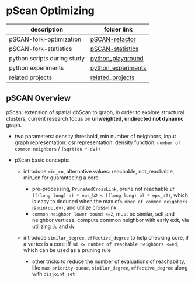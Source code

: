 # pScan Optimizing

description | folder link
--- | ---
pSCAN-fork-optimization | [pSCAN-refactor](pSCAN-refactor)
pSCAN-fork-statistics | [pSCAN-statistics](pSCAN-statistics)
python scripts during study | [python_playground](python_playground)
python experiments | [python_experiments](python_experiments)
related projects | [related_projects](related_projects)

## pSCAN Overview

pScan: extension of spatial dbScan to graph, in order to explore structural clusters, current research focus on **unweighted, undirected not dynamic** graph.

* two parameters: density threshold, min number of neighbors, input graph representation: csr representation. density function: `number of common neighbors` / `(sqrt(du * dv))`

* pScan basic concepts:
  * introduce `min_cn`, alternative values: reachable, not_reachable, min_cn for guaranteeing a core
    * pre-processing, `PruneAndCrossLink`, prune not reachable `if (((long long) a) * eps_b2 < ((long long) b) * eps_a2)`, which is easy to deduced when the max of`number of common neighbors` is `min(du,dv)`, and utilize cross-link
    * `common neighbor lower bound <=2`, must be similar, self and neighbor vertices, compute common neighbor with early exit, via utilizing `du` and `dv`
  
  * introduce `similar_degree`, `effective_degree` to help checking core, if a vertex is a core iff `sd <= number of reachable neighbors <=ed`, which can be used as a pruning rule
    * other tricks to reduce the number of evaluations of reachability, like `max-priority-queue`, `similar_degree`, `effective_degree` along with `disjoint_set`



